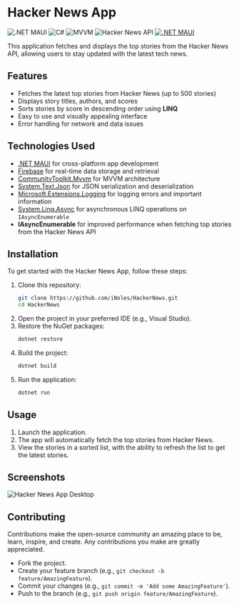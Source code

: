 # Hacker News App

![.NET MAUI](https://img.shields.io/badge/.NET_MAUI-512BD4?style=flat&logo=dotnet&logoColor=white)
![C#](https://img.shields.io/badge/C%23-239120?style=flat&logo=c-sharp&logoColor=white)
![MVVM](https://img.shields.io/badge/MVVM-CommunityToolkit-blue)
![Hacker News API](https://img.shields.io/badge/API-Hacker_News-orange)
[![.NET MAUI](https://github.com/iNoles/HackerNews/actions/workflows/maui.yml/badge.svg)](https://github.com/iNoles/HackerNews/actions/workflows/maui.yml)

This application fetches and displays the top stories from the Hacker News API, allowing users to stay updated with the latest tech news.

## Features

- Fetches the latest top stories from Hacker News (up to 500 stories)
- Displays story titles, authors, and scores
- Sorts stories by score in descending order using **LINQ**
- Easy to use and visually appealing interface
- Error handling for network and data issues

## Technologies Used

- [.NET MAUI](https://dotnet.microsoft.com/apps/maui) for cross-platform app development
- [Firebase](https://firebase.google.com/) for real-time data storage and retrieval
- [CommunityToolkit.Mvvm](https://learn.microsoft.com/en-us/dotnet/communitytoolkit/mvvm/overview) for MVVM architecture
- [System.Text.Json](https://learn.microsoft.com/en-us/dotnet/api/system.text.json) for JSON serialization and deserialization
- [Microsoft.Extensions.Logging](https://learn.microsoft.com/en-us/dotnet/core/extensions/logging) for logging errors and important information
- [System.Linq.Async](https://github.com/dotnet/reactive) for asynchronous LINQ operations on `IAsyncEnumerable`
- **IAsyncEnumerable** for improved performance when fetching top stories from the Hacker News API

## Installation

To get started with the Hacker News App, follow these steps:

1. Clone this repository:
   ```bash
   git clone https://github.com/iNoles/HackerNews.git
   cd HackerNews
   ```
2. Open the project in your preferred IDE (e.g., Visual Studio).
3. Restore the NuGet packages:
    ```bash
    dotnet restore
    ```
4. Build the project:
    ```bash
    dotnet build
    ```
5. Run the application:
    ```bash
    dotnet run
    ```

## Usage

1. Launch the application.
2. The app will automatically fetch the top stories from Hacker News.
3. View the stories in a sorted list, with the ability to refresh the list to get the latest stories.

## Screenshots
![Hacker News App Desktop](https://github.com/iNoles/HackerNews/assets/49764/9f4ebdcb-014b-4979-a244-f81c6903f89b)

## Contributing

Contributions make the open-source community an amazing place to be, learn, inspire, and create. Any contributions you make are greatly appreciated.

- Fork the project.
- Create your feature branch (e.g., ``git checkout -b feature/AmazingFeature``).
- Commit your changes (e.g., ``git commit -m 'Add some AmazingFeature'``).
- Push to the branch (e.g., ``git push origin feature/AmazingFeature``).
